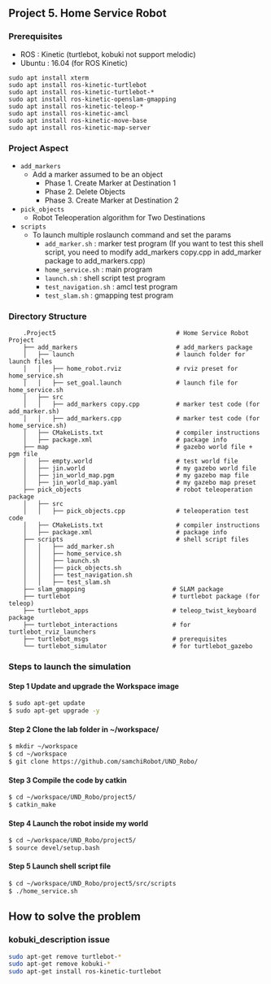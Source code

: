 ## Project 5. Home Service Robot

### Prerequisites
- ROS : Kinetic (turtlebot, kobuki not support melodic)
- Ubuntu : 16.04 (for ROS Kinetic)

```
sudo apt install xterm
sudo apt install ros-kinetic-turtlebot
sudo apt install ros-kinetic-turtlebot-*
sudo apt install ros-kinetic-openslam-gmapping
sudo apt install ros-kinetic-teleop-*
sudo apt install ros-kinetic-amcl
sudo apt install ros-kinetic-move-base
sudo apt install ros-kinetic-map-server
```

### Project Aspect
- `add_markers`
   - Add a marker assumed to be an object
      - Phase 1. Create Marker at Destination 1
      - Phase 2. Delete Objects
      - Phase 3. Create Marker at Destination 2
- `pick_objects`
   - Robot Teleoperation algorithm for Two Destinations
- `scripts`
   - To launch multiple roslaunch command and set the params
      - `add_marker.sh` : marker test program (If you want to test this shell script, you need to modify add_markers copy.cpp in add_marker package to add_markers.cpp)
      - `home_service.sh` : main program
      - `launch.sh` : shell script test program
      - `test_navigation.sh` : amcl test program
      - `test_slam.sh` : gmapping test program
   
### Directory Structure
```
    .Project5                                 # Home Service Robot Project
    ├── add_markers                           # add_markers package                   
    │   ├── launch                            # launch folder for launch files   
    │   │   ├── home_robot.rviz               # rviz preset for home_service.sh
    │   │   ├── set_goal.launch               # launch file for home_service.sh
    │   ├── src                            
    │   │   ├── add_markers copy.cpp          # marker test code (for add_marker.sh)
    │   │   ├── add_markers.cpp               # marker test code (for home_service.sh)
    │   ├── CMakeLists.txt                    # compiler instructions
    │   ├── package.xml                       # package info
    ├── map                                   # gazebo world file + pgm file                   
    │   ├── empty.world                       # test world file   
    │   ├── jin.world                         # my gazebo world file   
    │   ├── jin_world_map.pgm                 # my gazebo map file   
    │   ├── jin_world_map.yaml                # my gazebo map preset   
    ├── pick_objects                          # robot teleoperation package                   
    │   ├── src
    │   │   ├── pick_objects.cpp              # teleoperation test code
    │   ├── CMakeLists.txt                    # compiler instructions
    │   ├── package.xml                       # package info
    ├── scripts                               # shell script files                   
    │   │   ├── add_marker.sh
    │   │   ├── home_service.sh
    │   │   ├── launch.sh
    │   │   ├── pick_objects.sh
    │   │   ├── test_navigation.sh
    │   │   ├── test_slam.sh
    ├── slam_gmapping                        # SLAM package                   
    ├── turtlebot                            # turtlebot package (for teleop)                  
    ├── turtlebot_apps                       # teleop_twist_keyboard package                   
    ├── turtlebot_interactions               # for turtlebot_rviz_launchers                  
    ├── turtlebot_msgs                       # prerequisites                   
    └── turtlebot_simulator                  # for turtlebot_gazebo
```

### Steps to launch the simulation
#### Step 1 Update and upgrade the Workspace image
```sh
$ sudo apt-get update
$ sudo apt-get upgrade -y
```

#### Step 2 Clone the lab folder in ~/workspace/
```sh
$ mkdir ~/workspace
$ cd ~/workspace
$ git clone https://github.com/samchiRobot/UND_Robo/
```

#### Step 3 Compile the code by catkin
```sh
$ cd ~/workspace/UND_Robo/project5/
$ catkin_make
```

#### Step 4 Launch the robot inside my world
```sh
$ cd ~/workspace/UND_Robo/project5/
$ source devel/setup.bash
```

#### Step 5 Launch shell script file
```sh
$ cd ~/workspace/UND_Robo/project5/src/scripts
$ ./home_service.sh
```

## How to solve the problem

### kobuki_description issue

```sh
sudo apt-get remove turtlebot-*
sudo apt-get remove kobuki-*
sudo apt-get install ros-kinetic-turtlebot
```

